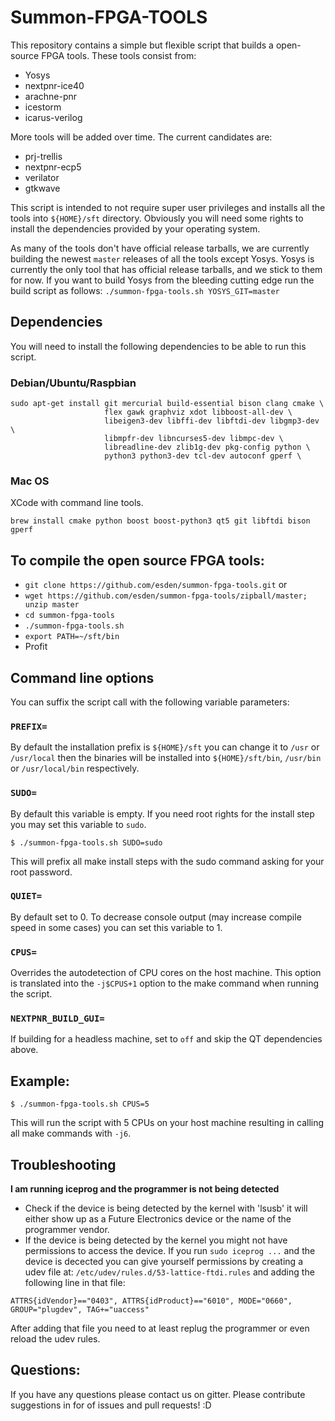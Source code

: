 # Summon-FPGA-TOOLS

This repository contains a simple but flexible script that builds a open-source FPGA tools. These tools consist from:

* Yosys
* nextpnr-ice40
* arachne-pnr
* icestorm
* icarus-verilog

More tools will be added over time. The current candidates are:

* prj-trellis
* nextpnr-ecp5
* verilator
* gtkwave

This script is intended to not require super user privileges and installs all the tools into `${HOME}/sft` directory. Obviously you will need some rights to install the dependencies provided by your operating system.

As many of the tools don't have official release tarballs, we are currently building the newest `master` releases of all the tools except Yosys. Yosys is currently the only tool that has official release tarballs, and we stick to them for now. If you want to build Yosys from the bleeding cutting edge run the build script as follows: `./summon-fpga-tools.sh YOSYS_GIT=master`

## Dependencies

You will need to install the following dependencies to be able to run this script.

### Debian/Ubuntu/Raspbian

```
sudo apt-get install git mercurial build-essential bison clang cmake \
                     flex gawk graphviz xdot libboost-all-dev \
                     libeigen3-dev libffi-dev libftdi-dev libgmp3-dev \
                     libmpfr-dev libncurses5-dev libmpc-dev \
                     libreadline-dev zlib1g-dev pkg-config python \
                     python3 python3-dev tcl-dev autoconf gperf \
```

### Mac OS

XCode with command line tools.

```
brew install cmake python boost boost-python3 qt5 git libftdi bison gperf
```

## To compile the open source FPGA tools:

* `git clone https://github.com/esden/summon-fpga-tools.git`
 or
* `wget https://github.com/esden/summon-fpga-tools/zipball/master; unzip master`
* `cd summon-fpga-tools`
* `./summon-fpga-tools.sh`
* `export PATH=~/sft/bin`
* Profit

## Command line options

You can suffix the script call with the following variable parameters:

### `PREFIX=`

By default the installation prefix is `${HOME}/sft` you can change it to `/usr` or `/usr/local` then the binaries will be installed into `${HOME}/sft/bin`, `/usr/bin` or `/usr/local/bin` respectively.

### `SUDO=`

By default this variable is empty. If you need root rights for the install
step you may set this variable to `sudo`.

```
$ ./summon-fpga-tools.sh SUDO=sudo
```

This will prefix all make install steps with the sudo command asking for
your root password.

### `QUIET=`

By default set to 0. To decrease console output (may increase compile speed
in some cases) you can set this variable to 1.

### `CPUS=`

Overrides the autodetection of CPU cores on the host machine. This option
is translated into the `-j$CPUS+1` option to the make command when running
the script.

### `NEXTPNR_BUILD_GUI=`

If building for a headless machine, set to `off` and skip the QT
dependencies above.

## Example:

```
$ ./summon-fpga-tools.sh CPUS=5
```

This will run the script with 5 CPUs on your host machine resulting in calling all make commands with `-j6`.

## Troubleshooting

**I am running iceprog and the programmer is not being detected**

* Check if the device is being detected by the kernel with 'lsusb' it will either show up as a Future Electronics device or the name of the programmer vendor.
* If the device is being detected by the kernel you might not have permissions to access the device. If you run `sudo iceprog ...` and the device is decected you can give yourself permissions by creating a udev file at: `/etc/udev/rules.d/53-lattice-ftdi.rules` and adding the following line in that file:
```
ATTRS{idVendor}=="0403", ATTRS{idProduct}=="6010", MODE="0660", GROUP="plugdev", TAG+="uaccess"
```
After adding that file you need to at least replug the programmer or even reload the udev rules.

## Questions:

If you have any questions please contact us on gitter. Please contribute suggestions in for of issues and pull requests! :D
